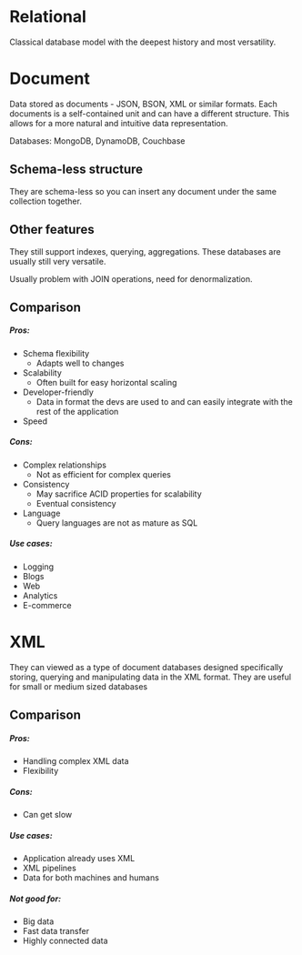 # Relational
Classical database model with the deepest history and most versatility.

# Document
Data stored as documents - JSON, BSON, XML or similar formats. Each documents is a self-contained unit and can have a different structure. This allows for a more natural and intuitive data representation.

Databases: MongoDB, DynamoDB, Couchbase

## Schema-less structure
They are schema-less so you can insert any document under the same collection together.

## Other features
They still support indexes, querying, aggregations. These databases are usually still very versatile.

Usually problem with JOIN operations, need for denormalization.

## Comparison
##### Pros:
- Schema flexibility
	- Adapts well to changes
- Scalability
	- Often built for easy horizontal scaling
- Developer-friendly
	- Data in format the devs are used to and can easily integrate with the rest of the application
- Speed

##### Cons:
- Complex relationships
	- Not as efficient for complex queries
- Consistency
	- May sacrifice ACID properties for scalability
	- Eventual consistency
- Language 
	- Query languages are not as mature as SQL

##### Use cases:
- Logging
- Blogs
- Web
- Analytics
- E-commerce
# XML
They can viewed as a type of document databases designed specifically storing, querying and manipulating data in the XML format. They are useful for small or medium sized databases

## Comparison

##### Pros:
- Handling complex XML data
- Flexibility
##### Cons:
- Can get slow

##### Use cases:
- Application already uses XML
- XML pipelines
- Data for both machines and humans

##### Not good for:
- Big data
- Fast data transfer
- Highly connected data